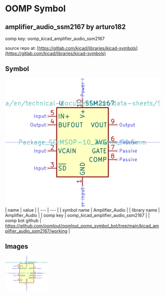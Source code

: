 # OOMP Symbol  
## amplifier_audio_ssm2167  by arturo182  
  
oomp key: oomp_kicad_amplifier_audio_ssm2167  
  
source repo at: [https://gitlab.com/kicad/libraries/kicad-symbols](https://gitlab.com/kicad/libraries/kicad-symbols)  
## Symbol  
  
[![working.png](working_600.png)](working.png)  
| name | value | 
| --- | --- | 
| symbol name | Amplifier_Audio | 
| library name | Amplifier_Audio | 
| oomp key | oomp_kicad_amplifier_audio_ssm2167 | 
| oomp bot github | https://github.com/oomlout/oomlout_oomp_symbol_bot/tree/main/kicad_amplifier_audio_ssm2167/working | 
## Images  
  
[![working.png](working_140.png)](working.png)  
